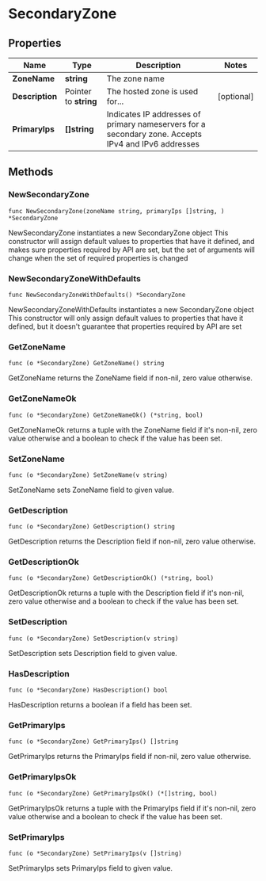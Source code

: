 # SecondaryZone

## Properties

|Name | Type | Description | Notes|
|------------ | ------------- | ------------- | -------------|
|**ZoneName** | **string** | The zone name | |
|**Description** | Pointer to **string** | The hosted zone is used for... | [optional] |
|**PrimaryIps** | **[]string** | Indicates IP addresses of primary nameservers for a secondary zone. Accepts IPv4 and IPv6 addresses | |

## Methods

### NewSecondaryZone

`func NewSecondaryZone(zoneName string, primaryIps []string, ) *SecondaryZone`

NewSecondaryZone instantiates a new SecondaryZone object
This constructor will assign default values to properties that have it defined,
and makes sure properties required by API are set, but the set of arguments
will change when the set of required properties is changed

### NewSecondaryZoneWithDefaults

`func NewSecondaryZoneWithDefaults() *SecondaryZone`

NewSecondaryZoneWithDefaults instantiates a new SecondaryZone object
This constructor will only assign default values to properties that have it defined,
but it doesn't guarantee that properties required by API are set

### GetZoneName

`func (o *SecondaryZone) GetZoneName() string`

GetZoneName returns the ZoneName field if non-nil, zero value otherwise.

### GetZoneNameOk

`func (o *SecondaryZone) GetZoneNameOk() (*string, bool)`

GetZoneNameOk returns a tuple with the ZoneName field if it's non-nil, zero value otherwise
and a boolean to check if the value has been set.

### SetZoneName

`func (o *SecondaryZone) SetZoneName(v string)`

SetZoneName sets ZoneName field to given value.


### GetDescription

`func (o *SecondaryZone) GetDescription() string`

GetDescription returns the Description field if non-nil, zero value otherwise.

### GetDescriptionOk

`func (o *SecondaryZone) GetDescriptionOk() (*string, bool)`

GetDescriptionOk returns a tuple with the Description field if it's non-nil, zero value otherwise
and a boolean to check if the value has been set.

### SetDescription

`func (o *SecondaryZone) SetDescription(v string)`

SetDescription sets Description field to given value.

### HasDescription

`func (o *SecondaryZone) HasDescription() bool`

HasDescription returns a boolean if a field has been set.

### GetPrimaryIps

`func (o *SecondaryZone) GetPrimaryIps() []string`

GetPrimaryIps returns the PrimaryIps field if non-nil, zero value otherwise.

### GetPrimaryIpsOk

`func (o *SecondaryZone) GetPrimaryIpsOk() (*[]string, bool)`

GetPrimaryIpsOk returns a tuple with the PrimaryIps field if it's non-nil, zero value otherwise
and a boolean to check if the value has been set.

### SetPrimaryIps

`func (o *SecondaryZone) SetPrimaryIps(v []string)`

SetPrimaryIps sets PrimaryIps field to given value.



